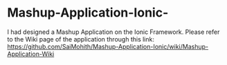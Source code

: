 # Mashup-Application-Ionic-

I had designed a Mashup Application on the Ionic Framework. Please refer to the Wiki page of the application through this link: https://github.com/SaiMohith/Mashup-Application-Ionic/wiki/Mashup-Application-Wiki
